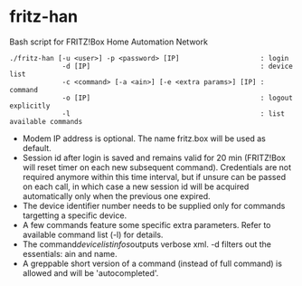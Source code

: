 # fritz-han
Bash script for FRITZ!Box Home Automation Network

~~~~
./fritz-han [-u <user>] -p <password> [IP]                    : login
             -d [IP]                                          : device list
             -c <command> [-a <ain>] [-e <extra params>] [IP] : command
             -o [IP]                                          : logout explicitly
             -l                                               : list available commands
~~~~

* Modem IP address is optional. The name fritz.box will be used as default.  
* Session id after login is saved and remains valid for 20 min (FRITZ!Box will reset timer on each new subsequent command).
  Credentials are not required anymore within this time interval, but if unsure can be passed on each call,
  in which case a new session id will be acquired automatically only when the previous one expired.
* The device identifier number <ain> needs to be supplied only for commands targetting a specific device.
* A few commands feature some specific extra parameters. Refer to available command list (-l) for details.
* The command*devicelistinfos*outputs verbose xml. -d filters out the essentials: ain and name.
* A greppable short version of a command (instead of full command) is allowed and will be 'autocompleted'.
